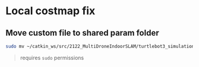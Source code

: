 # Local costmap fix

## Move custom file to shared param folder
```bash
sudo mv ~/catkin_ws/src/2122_MultiDroneIndoorSLAM/turtlebot3_simulations/turtlebot3_gazebo/costmap_common_params_burger_local.yaml /opt/ros/noetic/share/turtlebot3_navigation/param/
```
> requires `sudo` permissions